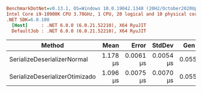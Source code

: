 ``` ini

BenchmarkDotNet=v0.13.1, OS=Windows 10.0.19042.1348 (20H2/October2020Update)
Intel Core i9-10900K CPU 3.70GHz, 1 CPU, 20 logical and 10 physical cores
.NET SDK=6.0.100
  [Host]     : .NET 6.0.0 (6.0.21.52210), X64 RyuJIT
  DefaultJob : .NET 6.0.0 (6.0.21.52210), X64 RyuJIT


```
|                         Method |     Mean |     Error |    StdDev |  Gen 0 | Allocated |
|------------------------------- |---------:|----------:|----------:|-------:|----------:|
|    SerializeDeserializerNormal | 1.178 μs | 0.0061 μs | 0.0054 μs | 0.0553 |     592 B |
| SerializeDeserializerOtimizado | 1.096 μs | 0.0075 μs | 0.0070 μs | 0.0553 |     592 B |
